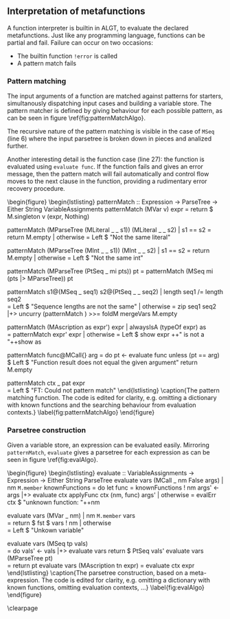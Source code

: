 
## Interpretation of metafunctions

A function interpreter is builtin in ALGT, to evaluate the declared metafunctions. Just like any programming language, functions can be partial and fail. Failure can occur on two occasions:

- The builtin function `!error` is called
- A pattern match fails

### Pattern matching

The input arguments of a function are matched against patterns for starters, simultanously dispatching input cases and building a variable store. The pattern matcher is defined by giving behaviour for each possible pattern, as can be seen in figure \ref{fig:patternMatchAlgo}.

The recursive nature of the pattern matching is visible in the case of `MSeq` (line 6) where the input parsetree is broken down in pieces and analized further.

Another interesting detail is the function case (line 27): the function is evaluated using `evaluate func`. If the function fails and gives an error message, then the pattern match will fail automatically and control flow moves to the next clause in the function, providing a rudimentary error recovery procedure.

\begin{figure}
\begin{lstlisting}
patternMatch	:: Expression -> ParseTree -> Either String VariableAssignments
patternMatch (MVar v) expr
			= return $ M.singleton v (expr, Nothing)

patternMatch (MParseTree (MLiteral _ _ s1)) (MLiteral _ _ s2)
 | s1 == s2		= return M.empty
 | otherwise		= Left $ "Not the same literal"

patternMatch (MParseTree (MInt _ _ s1)) (MInt _ _ s2)
 | s1 == s2		= return M.empty
 | otherwise		=  Left $ "Not the same int"

patternMatch (MParseTree (PtSeq _ mi pts)) pt
			= patternMatch (MSeq mi (pts |> MParseTree)) pt

patternMatch  s1@(MSeq _ seq1) s2@(PtSeq _ _ seq2)
 | length seq1 /= length seq2	
			= Left $ "Sequence lengths are not the same"
 | otherwise		= zip seq1 seq2 |+> uncurry (patternMatch ) 
				>>= foldM mergeVars M.empty

patternMatch  (MAscription as expr') expr
 | alwaysIsA (typeOf expr) as	
			= patternMatch  expr' expr
 | otherwise		= Left $ show expr ++" is not a "++show as

patternMatch func@MCall{} arg
	= do	pt	<- evaluate func
		unless (pt == arg) $ Left $ 
			"Function result does not equal the given argument"
		return M.empty

patternMatch ctx _ pat expr		
	= Left $ "FT: Could not pattern match"
\end{lstlisting}
\caption{The pattern matching function. The code is edited for clarity, e.g. omitting a dictionary with known functions and the searching behaviour from evaluation contexts.}
\label{fig:patternMatchAlgo}
\end{figure}


### Parsetree construction

Given a variable store, an expression can be evaluated easily. Mirroring `patternMatch`, `evaluate` gives a parsetree for each expression as can be seen in figure \ref{fig:evalAlgo}.

\begin{figure}
\begin{lstlisting}
evaluate	:: VariableAssignments -> Expression -> Either String ParseTree
evaluate vars (MCall _ nm False args)
 | nm `M.member` knownFunctions
	= do	let func	= knownFunctions ! nm
		args'		<- args |+> evaluate ctx
		applyFunc ctx (nm, func) args'
 | otherwise
	= evalErr ctx $ "unknown function: "++nm	

evaluate vars (MVar _ nm)
 | nm `M.member` vars	
	= return $ fst $ vars ! nm
 | otherwise			
	= Left $ "Unkown variable"

evaluate vars (MSeq tp vals)	
	= do	vals'	<- vals |+> evaluate vars 
		return $ PtSeq vals'
evaluate vars (MParseTree pt)	
	= return pt
evaluate vars (MAscription tn expr)
	= evaluate ctx expr
\end{lstlisting}
\caption{The parsetree construction, based on a meta-expression. The code is edited for clarity, e.g. omitting a dictionary with known functions, omitting evaluation contexts, ...}
\label{fig:evalAlgo}
\end{figure}

\clearpage

